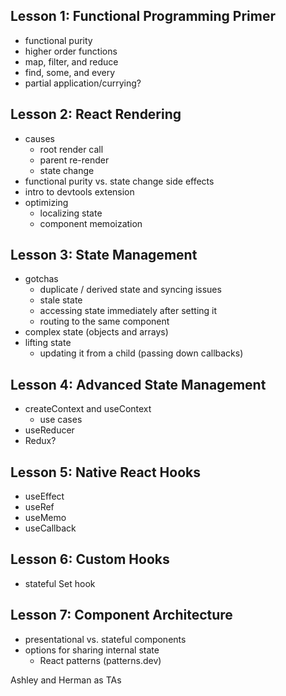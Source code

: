 ## Lesson 1: Functional Programming Primer
- functional purity
- higher order functions
- map, filter, and reduce
- find, some, and every
- partial application/currying?

## Lesson 2: React Rendering
- causes
  - root render call
  - parent re-render
  - state change
- functional purity vs. state change side effects
- intro to devtools extension
- optimizing
  - localizing state
  - component memoization

## Lesson 3: State Management
- gotchas
  - duplicate / derived state and syncing issues
  - stale state
  - accessing state immediately after setting it
  - routing to the same component
- complex state (objects and arrays)
- lifting state
  - updating it from a child (passing down callbacks)

## Lesson 4: Advanced State Management
- createContext and useContext
  - use cases
- useReducer
- Redux?

## Lesson 5: Native React Hooks
- useEffect
- useRef
- useMemo
- useCallback

## Lesson 6: Custom Hooks
- stateful Set hook

## Lesson 7: Component Architecture
- presentational vs. stateful components
- options for sharing internal state
  - React patterns (patterns.dev)

Ashley and Herman as TAs